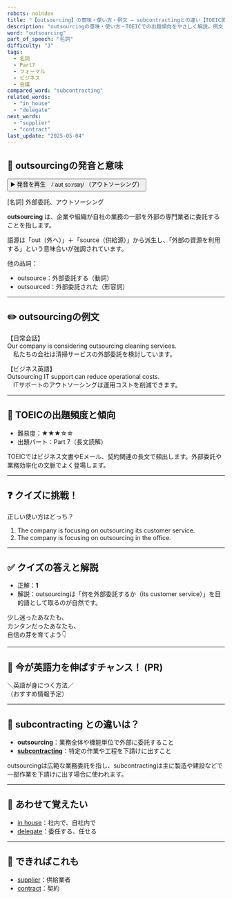 ```yaml
---
robots: noindex
title: "【outsourcing】の意味・使い方・例文 ― subcontractingとの違い【TOEIC英単語】"
description: "outsourcingの意味・使い方・TOEICでの出題傾向をやさしく解説。例文・クイズ付きでsubcontractingとの違いもわかりやすく学べます。"
word: "outsourcing"
part_of_speech: "名詞"
difficulty: "3"
tags:
  - 名詞
  - Part7
  - フォーマル
  - ビジネス
  - 会議
compared_word: "subcontracting"
related_words:
  - "in_house"
  - "delegate"
next_words:
  - "supplier"
  - "contract"
last_update: "2025-05-04"
---
```


## 🔰 outsourcingの発音と意味

<button class="play-audio" onclick="playTTS('outsourcing')">
  <span class="play-audio-main">
    ▶️ 発音を再生　/ˈaʊtˌsɔːrsɪŋ/
  </span>
  <span class="play-audio-sub">
    （アウトソーシング）
  </span>
</button>

[名詞] 外部委託、アウトソーシング

**outsourcing** は、企業や組織が自社の業務の一部を外部の専門業者に委託することを指します。

語源は「out（外へ）」＋「source（供給源）」から派生し、「外部の資源を利用する」という意味合いが強調されています。

他の品詞：  
- outsource：外部委託する（動詞）
- outsourced：外部委託された（形容詞）

---

## ✏️ outsourcingの例文

【日常会話】  
Our company is considering outsourcing cleaning services.  
　私たちの会社は清掃サービスの外部委託を検討しています。

【ビジネス英語】  
Outsourcing IT support can reduce operational costs.  
　ITサポートのアウトソーシングは運用コストを削減できます。

---

## 🎯 TOEICの出題頻度と傾向

- 難易度：★★★☆☆
- 出題パート：Part 7（長文読解）

TOEICではビジネス文書やEメール、契約関連の長文で頻出します。外部委託や業務効率化の文脈でよく登場します。

---

## ❓ クイズに挑戦！

正しい使い方はどっち？

1. The company is focusing on outsourcing its customer service.  
2. The company is focusing on outsourcing in the office.

---

## ✅ クイズの答えと解説

- 正解：**1**
- 解説：outsourcingは「何を外部委託するか（its customer service）」を目的語として取るのが自然です。

少し迷ったあなたも、  
カンタンだったあなたも、  
自信の芽を育てよう👇️

---

## 🚀 今が英語力を伸ばすチャンス！ (PR)

<div class="info-center">
＼英語が身につく方法／<br>  
（おすすめ情報予定）
</div>

---

## 🤔  subcontracting との違いは？

- **outsourcing**：業務全体や機能単位で外部に委託すること
- **[subcontracting](/word/subcontracting/)**：特定の作業や工程を下請けに出すこと

outsourcingは広範な業務委託を指し、subcontractingは主に製造や建設などで一部作業を下請けに出す場合に使われます。

---

## 🧩 あわせて覚えたい

- [in house](/word/in_house/)：社内で、自社内で
- [delegate](/word/delegate/)：委任する、任せる

---

## 📖 できればこれも

- [supplier](/word/supplier/)：供給業者
- [contract](/word/contract/)：契約

<!-- cvid: aid16_bid00 -->
